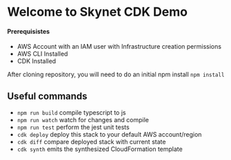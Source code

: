 # Welcome to Skynet CDK Demo
#### Prerequisistes
* AWS Account with an IAM user with Infrastructure creation permissions
* AWS CLI Installed
* CDK Installed

After cloning repository, you will need to do an initial npm install
`npm install`





## Useful commands

 * `npm run build`   compile typescript to js
 * `npm run watch`   watch for changes and compile
 * `npm run test`    perform the jest unit tests
 * `cdk deploy`      deploy this stack to your default AWS account/region
 * `cdk diff`        compare deployed stack with current state
 * `cdk synth`       emits the synthesized CloudFormation template
